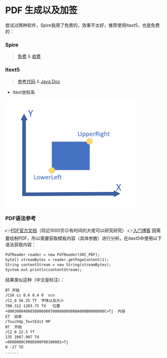 # PDF 生成以及加签

尝试过两种软件，Spire我用了免费的，效果不太好，推荐使用Itext5，也是免费的：
### Spire
> [免费](https://www.e-iceblue.cn/Introduce/Spire-PDF-JAVA.html) & [收费](https://www.e-iceblue.cn/Introduce/Free-Spire-PDF-JAVA.html)
### Itext5
> [参考代码](https://itextpdf.com/en/resources/examples/itext-5-legacy) & [Java Doc](https://api.itextpdf.com/iText5/5.5.9/)
* Itext坐标系

 <img src="pic/coordinate.png" height="340"></img>

### PDF语法参考
:point_right:[PDF官方文档](https://www.adobe.com/content/dam/acom/en/devnet/pdf/pdfs/pdf_reference_archives/PDFReference.pdf)（将近1000页:expressionless:有时间的大佬可以研究研究）
:point_right:[入门博客](https://gendignoux.com/blog/2016/10/04/pdf-basics.html)
因需要绘制PDF，所以需要获取模板内容（具体参数）进行分析。在itext5中使用以下语法获取内容：
```
PdfReader reader = new PdfReader(SRC_PDF);
byte[] streamBytes = reader.getPageContent(1);
String contentStream = new String(streamBytes);
System.out.println(contentStream);
```
结果类似这种（中文是标注）：
```
BT 开始
/CS0 cs 0.6 0.4 0  scn  
/C2_0 56.25 Tf  字体以及大小
700.312 1203.75 Td   位置
<0003000400050006000700080009000A000B0008000C>Tj  内容
ET  结束
/TouchUp_TextEdit MP
BT  开始
/C2_0 22.5 Tf
135 1067.907 Td
<000D000C000E000F00100001>Tj
0 -27 TD
......
```
